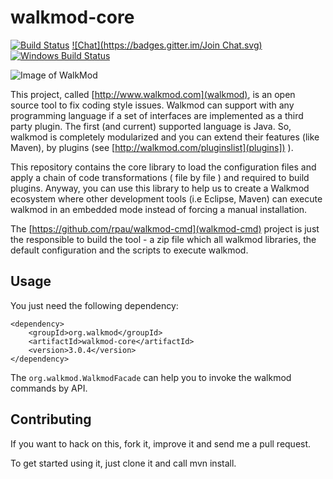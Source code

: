 # walkmod-core

[![Build Status](https://travis-ci.org/walkmod/walkmod-core.svg?branch=master)](https://travis-ci.org/walkmod/walkmod-core)
[![Chat](https://badges.gitter.im/Join Chat.svg)](https://gitter.im/{project-full-path}?utm_source=badge&utm_medium=badge&utm_campaign=pr-badge&utm_content=badge)
[![Windows Build Status](https://ci.appveyor.com/api/projects/status/2q35s9gt9bqaw558/branch/dev?svg=true)](https://ci.appveyor.com/project/rpau/walkmod-core)

![Image of WalkMod](http://walkmod.com/public/docs/assets/img/demo/logo-mask.png)

This project, called [http://www.walkmod.com](walkmod), is an open source tool to fix coding style issues. Walkmod can support with any programming language if a set of interfaces are implemented as a third party plugin. The first (and current)
supported language is Java. So, walkmod is completely modularized and you can extend their features (like Maven), 
by plugins (see [http://walkmod.com/pluginslist](plugins]) ). 

This repository contains the core library to load the configuration files and apply a chain of code transformations ( file by file ) 
and required to build plugins. Anyway, you can use this library to help us to create a Walkmod ecosystem where other development tools
(i.e Eclipse, Maven) can execute walkmod in an embedded mode instead of forcing a manual installation.

The [https://github.com/rpau/walkmod-cmd](walkmod-cmd) project is just the responsible to build the tool - a zip file which all walkmod libraries, the default 
configuration and the scripts to execute walkmod. 

## Usage

You just need the following dependency:

```
<dependency>
    <groupId>org.walkmod</groupId>
    <artifactId>walkmod-core</artifactId>
    <version>3.0.4</version>
</dependency>
```

The `org.walkmod.WalkmodFacade` can help you to invoke the walkmod commands by API.

## Contributing

If you want to hack on this, fork it, improve it and send me a pull request.

To get started using it, just clone it and call mvn install. 


